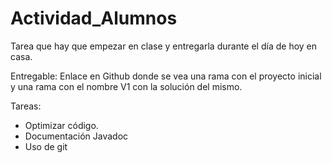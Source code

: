 # Actividad_Alumnos

Tarea que hay que empezar en clase y entregarla durante el día de hoy en casa.

Entregable: Enlace en Github donde se vea una rama con el proyecto inicial y una rama con el nombre V1 con la solución del mismo.

Tareas: 
  - Optimizar código.
  - Documentación Javadoc
  - Uso de git
